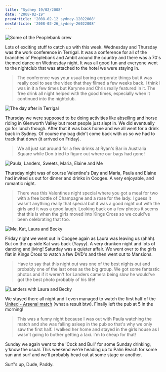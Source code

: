 ```yaml
---
title: "Sydney 19/02/2008"
date: "2008-02-19"
prevArticle: '2008-02-12_sydney-12022008'
nextArticle: '2008-02-26_sydney-26022008'
---
```

![Some of the Peoplebank crew](/images/P2120655.JPG "Gotta love that disco vibe!")

Lots of exciting stuff to catch up with this week. Wednesday and Thursday was the work conference in Terrigal. It was a conference for all of the branches of Peoplebank and Ambit around the country and there was a 70's themed dance on Wednesday night. It was all good fun and everyone went to the nightclub that was attached to the hotel we were staying in.
> The conference was your usual boring corporate things but it was really cool to see the video that they filmed a few weeks back. I think I was in it a few times but Karynne and Chris really featured in it. The free drink all night helped with the good times, especially when it continued into the nightclub.

![The day after in Terrigal](/images/Peopelbank_Conference_059.jpg "A few sore heads the next day")

Thursday we were supposed to be doing activities like abseiling and horse riding in Glenworth Valley but most people just slept in. We did eventually go for lunch though. After that it was back home and we all went for a drink back in Sydney. Of course my bag didn't come back with us so we had to track that down (it arrived on Friday).
> We all just sat around for a few drinks at Ryan's Bar in Australia Square while Don tried to figure out where our bags had gone!

![Paula, Landers, Sweets, Maria, Elaine and Me](/images/P2140050.JPG "How romantic!")

Thursday night was of course Valentine's Day and Maria, Paula and Elaine had invited us out for dinner and drinks in Coogee. A very enjoyable, and romantic night.
> There was this Valentines night special where you got a meal for two with a free bottle of Champagne and a rose for the lady. I guess it wasn't anything really that special but it was a good night out with the girls and it was a good laugh. Looking back on a few photos it seems that this is when the girls moved into Kings Cross so we could've been celebrating that too.

![Me, Kat, Laura and Becky](/images/P2152077.JPG "Me with all the ladies!")

Friday night we went out in Coogee again as Laura was leaving us (ahhh). But on the up side Kat was back (Yayyy). A very drunken night and lots of dancing and jiving! Saturday was a quieter affair. We went over to the girls flat in Kings Cross to watch a few DVD's and then went out to Mansions.
> Have to say that this night out was one of the best nights out and probably one of the last ones as the big group. We got some fantastic photos and if it weren't for Landers camera being slow he would've got the best photo probably of his life!

![Landers with Laura and Becky](/images/P2152086.JPG "Greatest photo of his life? Nearly!")

We stayed there all night and I even managed to watch the first half of the [United - Arsenal match](http://www.rte.ie/sport/soccer/2008/0216/manunited_arsenal.html) (what a result btw). Finally left the pub at 5 in the morning!
> This was a funny night because I was out with Paula watching the match and she was falling asleep in the pub so that's why we only saw the first half. I walked her home and stayed in the girls house as I wasn't going to bother getting a taxi. I'm to cheap for that!

Sunday we again went to the 'Cock and Bull' for some Sunday drinking, y'know the usual. This weekend we're heading up to Palm Beach for some sun and surf and we'll probably head out at some stage or another.

Surf's up, Dude,
Paddy.